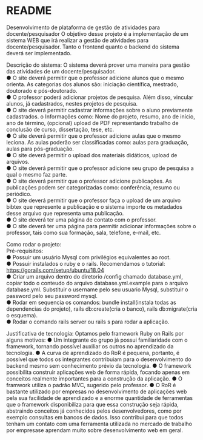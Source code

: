 # README

Desenvolvimento de plataforma de gestão de atividades para docente/pesquisador
O objetivo desse projeto é a implementação de um sistema WEB que irá realizar a gestão
de atividades para docente/pesquisador. Tanto o frontend quanto o backend do sistema
deverá ser implementado.

Descrição do sistema: O sistema deverá prover uma maneira para gestão das atividades de
um docente/pesquisador.<br>
● O site deverá permitir que o professor adicione alunos que o mesmo orienta. As categorias dos alunos são: iniciação científica, mestrado, doutorado e pós-doutorado. <br>
● O professor poderá adicionar projetos de pesquisa. Além disso, vincular alunos, já cadastrados, nestes projetos de pesquisa.<br>
● O site deverá permitir cadastrar informações sobre o aluno previamente cadastrados. o Informações como: Nome do projeto, resumo, ano de início, ano de término, (opcional) upload de PDF representando trabalho de conclusão de curso, dissertação, tese, etc.<br>
● O site deverá permitir que o professor adicione aulas que o mesmo leciona. As aulas poderão ser classificadas como: aulas para graduação, aulas para pós-graduação.<br>
● O site deverá permitir o upload dos materiais didáticos, upload de arquivos. <br>
● O site deverá permitir que o professor adicione seu grupo de pesquisa a qual o mesmo faz parte.<br>
● O site deverá permitir que o professor adicione publicações. As publicações podem ser categorizadas como: conferência, resumo ou periódico. <br>
● O site deverá permitir que o professor faça o upload de um arquivo bibtex que represente a publicação e o sistema importe os metadados desse arquivo que representa uma publicação.<br>
● O site deverá ter uma página de contato com o professor.<br>
● O site deverá ter uma página para permitir adicionar informações sobre o professor, tais como sua formação, sala, telefone, e-mail, etc.<br>

Como rodar o projeto:<br>
Pré-requisitos:<br>
  ● Possuir um usuário Mysql com privilégios equivalentes ao root.<br>
  ● Possuir instalados o ruby e o rails. Recomendamos o tutorial: https://gorails.com/setup/ubuntu/18.04 <br>
  ● Criar um arquivo dentro do diretorio /config chamado database.yml, copiar todo o conteudo do arquivo database.yml.example para o arquivo database.yml. Substituir o username pelo seu usuario Mysql, substituir o password pelo seu password mysql. <br>
  ● Rodar em sequencia os comandos: bundle install(instala todas as dependencias do projeto), rails db:create(cria o banco), rails db:migrate(cria o esquema). <br>
  ● Rodar o comando rails server ou rails s para rodar a aplicação.<br>
  
 Justificativa de tecnologia:
  Optamos pelo framework Ruby on Rails por alguns motivos:
    ● Um integrante do grupo já possui familiaridade com o framework, tornando possível auxiliar os outros no aprendizado da        tecnologia.
    ● A curva de aprendizado do RoR é pequena, portanto, é possível que todos os integrantes contribuiam para o desenvolvimento      do backend mesmo sem conhecimento prévio da tecnologia.
    ● O framework possibilita construir aplicações web de forma rápida, focando apenas em conceitos realmente importantes para a    construção da aplicação.
    ● O framwork utiliza o padrão MVC, sugerido pelo professor.
    ● O RoR é bastante utilizado por empresas no desenvolvimento de aplicações web pela sua facilidade de aprendizado e a enorme    quantidade de ferramentas que o framework disponibiliza para que essa construção seja rápida, abstraindo conceitos já            conhecidos pelos desenvolvedores, como por exemplo consultas em bancos de dados. Isso contribui para que todos tenham um        contato com uma ferramenta utilizada no mercado de trabalho por empresase aprendam muito sobre desenvolvimento web em geral.
  
